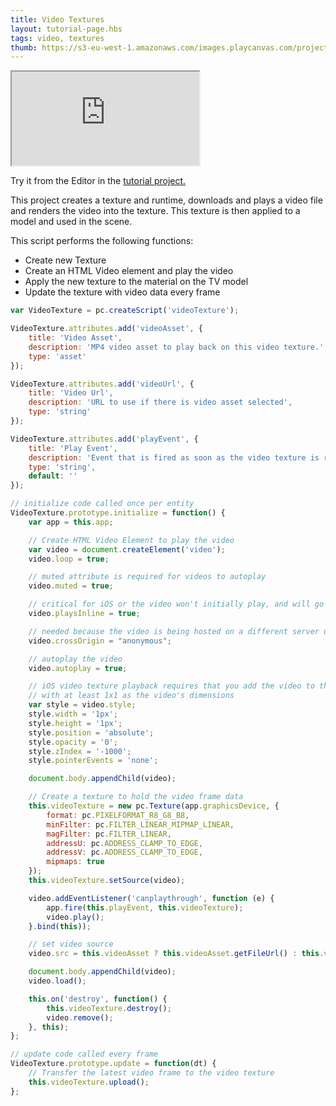 ```yaml
---
title: Video Textures
layout: tutorial-page.hbs
tags: video, textures
thumb: https://s3-eu-west-1.amazonaws.com/images.playcanvas.com/projects/12/405850/WEKRBI-image-75.jpg
---
```


<iframe loading="lazy" src="https://playcanv.as/p/6wt5T87E/" title="Video Textures"></iframe>

Try it from the Editor in the [tutorial project.][1]

This project creates a texture and runtime, downloads and plays a video file and renders the video into the texture. This texture is then applied to a model and used in the scene.

This script performs the following functions:

* Create new Texture
* Create an HTML Video element and play the video
* Apply the new texture to the material on the TV model
* Update the texture with video data every frame

```javascript
var VideoTexture = pc.createScript('videoTexture');

VideoTexture.attributes.add('videoAsset', {
    title: 'Video Asset',
    description: 'MP4 video asset to play back on this video texture.',
    type: 'asset'
});

VideoTexture.attributes.add('videoUrl', {
    title: 'Video Url',
    description: 'URL to use if there is video asset selected',
    type: 'string'
});

VideoTexture.attributes.add('playEvent', {
    title: 'Play Event',
    description: 'Event that is fired as soon as the video texture is ready to play.',
    type: 'string',
    default: ''
});

// initialize code called once per entity
VideoTexture.prototype.initialize = function() {
    var app = this.app;

    // Create HTML Video Element to play the video
    var video = document.createElement('video');
    video.loop = true;

    // muted attribute is required for videos to autoplay
    video.muted = true;

    // critical for iOS or the video won't initially play, and will go fullscreen when playing
    video.playsInline = true;

    // needed because the video is being hosted on a different server url
    video.crossOrigin = "anonymous";

    // autoplay the video
    video.autoplay = true;

    // iOS video texture playback requires that you add the video to the DOMParser
    // with at least 1x1 as the video's dimensions
    var style = video.style;
    style.width = '1px';
    style.height = '1px';
    style.position = 'absolute';
    style.opacity = '0';
    style.zIndex = '-1000';
    style.pointerEvents = 'none';

    document.body.appendChild(video);

    // Create a texture to hold the video frame data
    this.videoTexture = new pc.Texture(app.graphicsDevice, {
        format: pc.PIXELFORMAT_R8_G8_B8,
        minFilter: pc.FILTER_LINEAR_MIPMAP_LINEAR,
        magFilter: pc.FILTER_LINEAR,
        addressU: pc.ADDRESS_CLAMP_TO_EDGE,
        addressV: pc.ADDRESS_CLAMP_TO_EDGE,
        mipmaps: true
    });
    this.videoTexture.setSource(video);

    video.addEventListener('canplaythrough', function (e) {
        app.fire(this.playEvent, this.videoTexture);
        video.play();
    }.bind(this));

    // set video source
    video.src = this.videoAsset ? this.videoAsset.getFileUrl() : this.videoUrl;

    document.body.appendChild(video);
    video.load();

    this.on('destroy', function() {
        this.videoTexture.destroy();
        video.remove();
    }, this);
};

// update code called every frame
VideoTexture.prototype.update = function(dt) {
    // Transfer the latest video frame to the video texture
    this.videoTexture.upload();
};

```

[1]: https://playcanvas.com/project/405850
